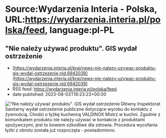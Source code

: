 # Source:Wydarzenia Interia - Polska, URL:https://wydarzenia.interia.pl/polska/feed, language:pl-PL

## "Nie należy używać produktu". GIS wydał ostrzeżenie
 - [https://wydarzenia.interia.pl/kraj/news-nie-nalezy-uzywac-produktu-gis-wydal-ostrzezenie,nId,6942039](https://wydarzenia.interia.pl/kraj/news-nie-nalezy-uzywac-produktu-gis-wydal-ostrzezenie,nId,6942039)
 - RSS feed: https://wydarzenia.interia.pl/polska/feed
 - date published: 2023-08-03T19:23:23+00:00

<p><a href="https://wydarzenia.interia.pl/kraj/news-nie-nalezy-uzywac-produktu-gis-wydal-ostrzezenie,nId,6942039"><img align="left" alt="&quot;Nie należy używać produktu&quot;. GIS wydał ostrzeżenie" src="https://i.iplsc.com/nie-nalezy-uzywac-produktu-gis-wydal-ostrzezenie/000HHLJ7CRXD393M-C321.jpg" /></a>Główny Inspektorat Sanitarny wydał ostrzeżenie publiczne dotyczące wyrobu do kontaktu z żywnością. Chodzi o łyżkę kuchenną VALDINOX Mistrz w kuchni. Zgodnie z komunikatem produktu nie należy używać w kontakcie z produktami spożywczymi, jest to bowiem szkodliwe dla zdrowia. Procedura wycofania łyżki z obrotu została już rozpoczęta - powiadomiono.</p><br clear="all" />

